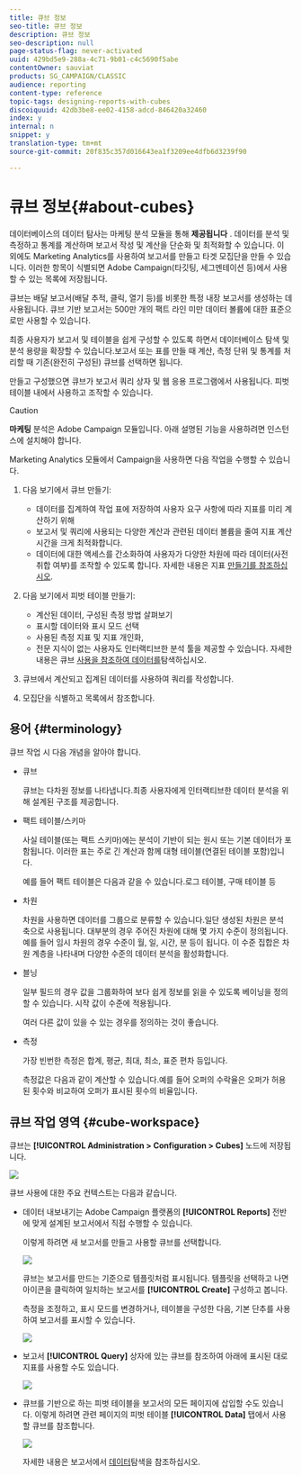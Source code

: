 ```yaml
---
title: 큐브 정보
seo-title: 큐브 정보
description: 큐브 정보
seo-description: null
page-status-flag: never-activated
uuid: 429bd5e9-288a-4c71-9b01-c4c5690f5abe
contentOwner: sauviat
products: SG_CAMPAIGN/CLASSIC
audience: reporting
content-type: reference
topic-tags: designing-reports-with-cubes
discoiquuid: 42db3be8-ee02-4158-adcd-846420a32460
index: y
internal: n
snippet: y
translation-type: tm+mt
source-git-commit: 20f835c357d016643ea1f3209ee4dfb6d3239f90

---
```



# 큐브 정보{#about-cubes}

데이터베이스의 데이터 탐사는 마케팅 분석 모듈을 통해 **제공됩니다** . 데이터를 분석 및 측정하고 통계를 계산하며 보고서 작성 및 계산을 단순화 및 최적화할 수 있습니다. 이 외에도 Marketing Analytics를 사용하여 보고서를 만들고 타겟 모집단을 만들 수 있습니다. 이러한 항목이 식별되면 Adobe Campaign(타깃팅, 세그멘테이션 등)에서 사용할 수 있는 목록에 저장됩니다.

큐브는 배달 보고서(배달 추적, 클릭, 열기 등)를 비롯한 특정 내장 보고서를 생성하는 데 사용됩니다. 큐브 기반 보고서는 500만 개의 팩트 라인 미만 데이터 볼륨에 대한 표준으로만 사용할 수 있습니다.

최종 사용자가 보고서 및 테이블을 쉽게 구성할 수 있도록 하면서 데이터베이스 탐색 및 분석 용량을 확장할 수 있습니다.보고서 또는 표를 만들 때 계산, 측정 단위 및 통계를 처리할 때 기존(완전히 구성된) 큐브를 선택하면 됩니다.

만들고 구성했으면 큐브가 보고서 쿼리 상자 및 웹 응용 프로그램에서 사용됩니다. 피벗 테이블 내에서 사용하고 조작할 수 있습니다.

>[!CAUTION]
>
>**마케팅** 분석은 Adobe Campaign 모듈입니다. 아래 설명된 기능을 사용하려면 인스턴스에 설치해야 합니다.

Marketing Analytics 모듈에서 Campaign을 사용하면 다음 작업을 수행할 수 있습니다.

1. 다음 보기에서 큐브 만들기:

   * 데이터를 집계하여 작업 표에 저장하여 사용자 요구 사항에 따라 지표를 미리 계산하기 위해
   * 보고서 및 쿼리에 사용되는 다양한 계산과 관련된 데이터 볼륨을 줄여 지표 계산 시간을 크게 최적화합니다.
   * 데이터에 대한 액세스를 간소화하여 사용자가 다양한 차원에 따라 데이터(사전 취합 여부)를 조작할 수 있도록 합니다.
   자세한 내용은 지표 [만들기를 참조하십시오](../../reporting/using/creating-indicators.md).

1. 다음 보기에서 피벗 테이블 만들기:

   * 계산된 데이터, 구성된 측정 방법 살펴보기
   * 표시할 데이터와 표시 모드 선택
   * 사용된 측정 지표 및 지표 개인화,
   * 전문 지식이 없는 사용자도 인터랙티브한 분석 툴을 제공할 수 있습니다.
   자세한 내용은 큐브 [사용을 참조하여 데이터를](../../reporting/using/using-cubes-to-explore-data.md)탐색하십시오.

1. 큐브에서 계산되고 집계된 데이터를 사용하여 쿼리를 작성합니다.
1. 모집단을 식별하고 목록에서 참조합니다.

## 용어 {#terminology}

큐브 작업 시 다음 개념을 알아야 합니다.

* 큐브

   큐브는 다차원 정보를 나타냅니다.최종 사용자에게 인터랙티브한 데이터 분석을 위해 설계된 구조를 제공합니다.

* 팩트 테이블/스키마

   사실 테이블(또는 팩트 스키마)에는 분석이 기반이 되는 원시 또는 기본 데이터가 포함됩니다. 이러한 표는 주로 긴 계산과 함께 대형 테이블(연결된 테이블 포함)입니다.

   예를 들어 팩트 테이블은 다음과 같을 수 있습니다.로그 테이블, 구매 테이블 등

* 차원

   차원을 사용하면 데이터를 그룹으로 분류할 수 있습니다.일단 생성된 차원은 분석 축으로 사용됩니다. 대부분의 경우 주어진 차원에 대해 몇 가지 수준이 정의됩니다. 예를 들어 임시 차원의 경우 수준이 월, 일, 시간, 분 등이 됩니다. 이 수준 집합은 차원 계층을 나타내며 다양한 수준의 데이터 분석을 활성화합니다.

* 블닝

   일부 필드의 경우 값을 그룹화하여 보다 쉽게 정보를 읽을 수 있도록 베이닝을 정의할 수 있습니다. 시작 값이 수준에 적용됩니다.

   여러 다른 값이 있을 수 있는 경우를 정의하는 것이 좋습니다.

* 측정

   가장 빈번한 측정은 합계, 평균, 최대, 최소, 표준 편차 등입니다.

   측정값은 다음과 같이 계산할 수 있습니다.예를 들어 오퍼의 수락율은 오퍼가 허용된 횟수와 비교하여 오퍼가 표시된 횟수의 비율입니다.

## 큐브 작업 영역 {#cube-workspace}

큐브는 **[!UICONTROL Administration > Configuration > Cubes]** 노드에 저장됩니다.

![](assets/s_advuser_cube_node.png)

큐브 사용에 대한 주요 컨텍스트는 다음과 같습니다.

* 데이터 내보내기는 Adobe Campaign 플랫폼의 **[!UICONTROL Reports]** 전반에 맞게 설계된 보고서에서 직접 수행할 수 있습니다.

   이렇게 하려면 새 보고서를 만들고 사용할 큐브를 선택합니다.

   ![](assets/cube_create_new.png)

   큐브는 보고서를 만드는 기준으로 템플릿처럼 표시됩니다. 템플릿을 선택하고 나면 아이콘을 클릭하여 일치하는 보고서를 **[!UICONTROL Create]** 구성하고 봅니다.

   측정을 조정하고, 표시 모드를 변경하거나, 테이블을 구성한 다음, 기본 단추를 사용하여 보고서를 표시할 수 있습니다.

   ![](assets/cube_display_new.png)

* 보고서 **[!UICONTROL Query]** 상자에 있는 큐브를 참조하여 아래에 표시된 대로 지표를 사용할 수도 있습니다.

   ![](assets/s_advuser_query_using_a_cube.png)

* 큐브를 기반으로 하는 피벗 테이블을 보고서의 모든 페이지에 삽입할 수도 있습니다. 이렇게 하려면 관련 페이지의 피벗 테이블 **[!UICONTROL Data]** 탭에서 사용할 큐브를 참조합니다.

   ![](assets/s_advuser_cube_in_report.png)

   자세한 내용은 보고서에서 [데이터](../../reporting/using/using-cubes-to-explore-data.md#exploring-the-data-in-a-report)탐색을 참조하십시오.

